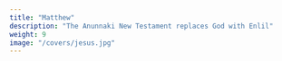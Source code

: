 ```yaml
---
title: "Matthew" 
description: "The Anunnaki New Testament replaces God with Enlil"
weight: 9
image: "/covers/jesus.jpg"
---
```

